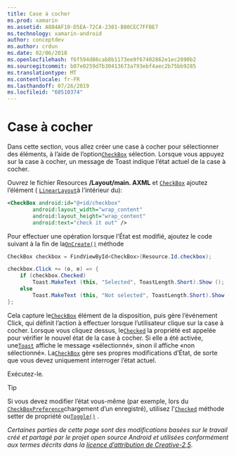 ```yaml
---
title: Case à cocher
ms.prod: xamarin
ms.assetid: A884AF10-D5EA-72CA-2301-B80CEC7FFBE7
ms.technology: xamarin-android
author: conceptdev
ms.author: crdun
ms.date: 02/06/2018
ms.openlocfilehash: f6f594d86cab8b1173ee9f67402862e1ec2890b2
ms.sourcegitcommit: b07e0259d7b30413673a793ebf4aec2b75bb9285
ms.translationtype: MT
ms.contentlocale: fr-FR
ms.lasthandoff: 07/26/2019
ms.locfileid: "68510374"
---
```

# <a name="checkbox"></a>Case à cocher

Dans cette section, vous allez créer une case à cocher pour sélectionner des éléments, à l’aide de l’option[`CheckBox`](xref:Android.Widget.CheckBox)
sélection. Lorsque vous appuyez sur la case à cocher, un message de Toast indique l’état actuel de la case à cocher.

Ouvrez le fichier Resources **/Layout/main. AXML** et [`CheckBox`](xref:Android.Widget.CheckBox) ajoutez l’élément ( [`LinearLayout`](xref:Android.Widget.LinearLayout)à l’intérieur du):

```xml
<CheckBox android:id="@+id/checkbox"
        android:layout_width="wrap_content"
        android:layout_height="wrap_content"
        android:text="check it out" />
```

Pour effectuer une opération lorsque l’État est modifié, ajoutez le code suivant à la fin de la[`OnCreate()`](xref:Android.App.Activity.OnCreate*)
méthode

```csharp
CheckBox checkbox = FindViewById<CheckBox>(Resource.Id.checkbox);

checkbox.Click += (o, e) => {
    if (checkbox.Checked)
        Toast.MakeText (this, "Selected", ToastLength.Short).Show ();
    else
        Toast.MakeText (this, "Not selected", ToastLength.Short).Show ();
};
```

Cela capture le[`CheckBox`](xref:Android.Widget.CheckBox)
élément de la disposition, puis gère l’événement Click, qui définit l’action à effectuer lorsque l’utilisateur clique sur la case à cocher. Lorsque vous cliquez dessus, le[`Checked`](xref:Android.Widget.CompoundButton.Checked)
la propriété est appelée pour vérifier le nouvel état de la case à cocher. Si elle a été activée, une[`Toast`](xref:Android.Widget.Toast)
affiche le message «sélectionné», sinon il affiche «non sélectionné». La[`CheckBox`](xref:Android.Widget.CheckBox)
gère ses propres modifications d’État, de sorte que vous devez uniquement interroger l’état actuel.

Exécutez-le.

> [!TIP]
> Si vous devez modifier l’état vous-même (par exemple, lors du [`CheckBoxPreference`](xref:Android.Preferences.CheckBoxPreference)chargement d’un enregistré), utilisez l'[`Checked`](xref:Android.Widget.CompoundButton.Checked)
> méthode setter de propriété ou[`Toggle()`](xref:Android.Widget.CompoundButton.Toggle)
> .

*Certaines parties de cette page sont des modifications basées sur le travail créé et partagé par le projet open source Android et utilisées conformément aux termes décrits dans la*
[*licence d’attribution de Creative-2,5*](http://creativecommons.org/licenses/by/2.5/).
